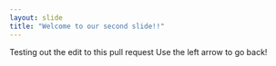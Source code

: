 ```yaml
---
layout: slide
title: "Welcome to our second slide!!"
---
```

Testing out the edit to this pull request
Use the left arrow to go back!
